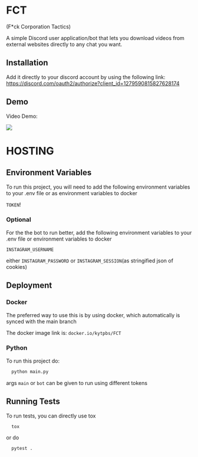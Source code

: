
# FCT

(F*ck Corporation Tactics)

A simple Discord user application/bot that lets you download videos from external websites directly to any chat you want.

## Installation

Add it directly to your discord account by using the following link:
https://discord.com/oauth2/authorize?client_id=1279590815827628174
## Demo

Video Demo:

![](https://github.com/user-attachments/assets/c6d48a18-8269-40d6-ad91-9dc023da43c2)



# HOSTING

## Environment Variables

To run this project, you will need to add the following environment variables to your .env file or as environment variables to docker

`TOKEN`!

### Optional
For the the bot to run better, add the following environment variables to your .env file or environment variables to docker

`INSTAGRAM_USERNAME`

either 
`INSTAGRAM_PASSWORD` 
or 
`INSTAGRAM_SESSION`(as stringified json of cookies)

## Deployment

### Docker

The preferred way to use this is by using docker, which automatically is synced with the main branch

The docker image link is: `docker.io/kytpbs/FCT`

### Python
To run this project do:

```bash
  python main.py
```

args `main` or `bot` can be given to run using different tokens

## Running Tests

To run tests, you can directly use tox

```bash
  tox
```

or do 
```bash
  pytest .
```

